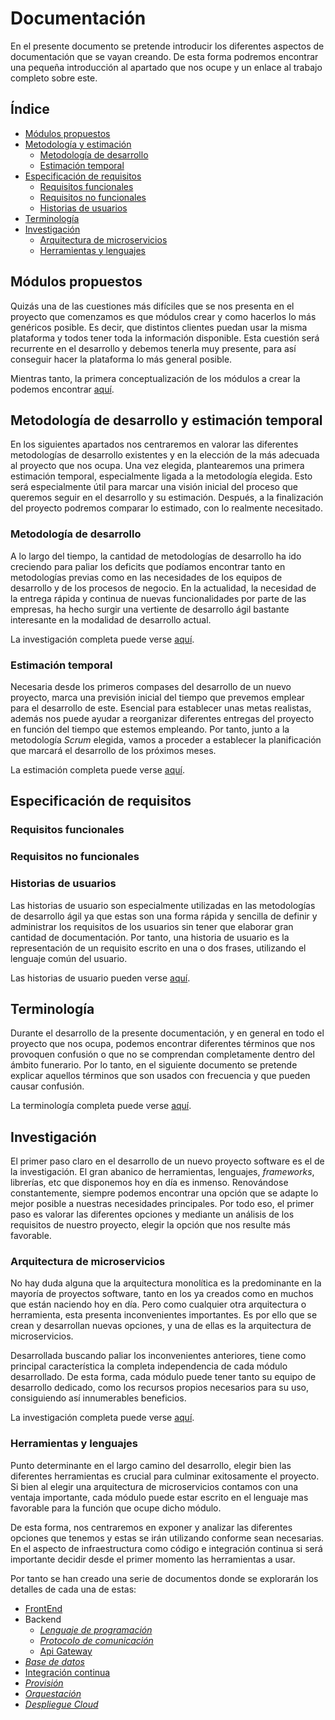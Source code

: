 # Documentación

En el presente documento se pretende introducir los diferentes aspectos de documentación que se vayan creando. De esta forma podremos encontrar una pequeña introducción al apartado que nos ocupe y un enlace al trabajo completo sobre este.

## Índice

- [Módulos propuestos](#modulos)
- [Metodología y estimación](#metodologia_estimacion)
	- [Metodología de desarrollo](#metodologia_desarrollo) 
	- [Estimación temporal](#estimacion_temporal)
- [Especificación de requisitos](#especificacion_requisitos)
	- [Requisitos funcionales](#requisitos_funcionales)
	- [Requisitos no funcionales](#requisitos_no_funcionales)
	- [Historias de usuarios](#historias_usuarios)
- [Terminología](#terminología)
- [Investigación](#investigacion)
	- [Arquitectura de microservicios](#microservicios)
	- [Herramientas y lenguajes](#herramientas_lenguajes)

## Módulos propuestos <a name="modulos"></a>

Quizás una de las cuestiones más difíciles que se nos presenta en el proyecto que comenzamos es que módulos crear y como hacerlos lo más genéricos posible. Es decir, que distintos clientes puedan usar la misma plataforma y todos tener toda la información disponible. Esta cuestión será recurrente en el desarrollo y debemos tenerla muy presente, para así conseguir hacer la plataforma lo más general posible. 

Mientras tanto, la primera conceptualización de los módulos a crear la podemos encontrar [aquí](modulos.md).

## Metodología de desarrollo y estimación temporal <a name="metodologia_estimacion"></a>

En los siguientes apartados nos centraremos en valorar las diferentes metodologías de desarrollo existentes y en la elección de la más adecuada al proyecto que nos ocupa. Una vez elegida, plantearemos una primera estimación temporal, especialmente ligada a la metodología elegida. Esto será especialmente útil para marcar una visión inicial del proceso que queremos seguir en el desarrollo y su estimación. Después, a la finalización del proyecto podremos comparar lo estimado, con lo realmente necesitado.

### Metodología de desarrollo <a name="metodologia_desarrollo"></a>

A lo largo del tiempo, la cantidad de metodologías de desarrollo ha ido creciendo para paliar los deficits que podíamos encontrar tanto en metodologías previas como en las necesidades de los equipos de desarrollo y de los procesos de negocio. En la actualidad, la necesidad de la entrega rápida y continua de nuevas funcionalidades por parte de las empresas, ha hecho surgir una vertiente de desarrollo ágil bastante interesante en la modalidad de desarrollo actual.

La investigación completa puede verse [aquí](metodologias_desarrollo.md).

### Estimación temporal <a name="estimacion_temporal"></a>

Necesaria desde los primeros compases del desarrollo de un nuevo proyecto, marca una previsión inicial del tiempo que prevemos emplear para el desarrollo de este. Esencial para establecer unas metas realistas, además nos puede ayudar a reorganizar diferentes entregas del proyecto en función del tiempo que estemos empleando. Por tanto, junto a la metodología *Scrum* elegida, vamos a proceder a establecer la planificación que marcará el desarrollo de los próximos meses.

La estimación completa puede verse [aquí](estimacion_temporal.md).

## Especificación de requisitos <a name="especificacion_requisitos"></a>

### Requisitos funcionales <a name="requisitos_funcionales"></a>

### Requisitos no funcionales <a name="requisitos_no_funcionales"></a>

### Historias de usuarios <a name="historias_usuarios"></a>

Las historias de usuario son especialmente utilizadas en las metodologías de desarrollo ágil ya que estas son una forma rápida y sencilla de definir y administrar los requisitos de los usuarios sin tener que elaborar gran cantidad de documentación. Por tanto, una historia de usuario es la representación de un requisito escrito en una o dos frases, utilizando el lenguaje común del usuario.

Las historias de usuario pueden verse [aquí](historias_de_usuario.md).

## Terminología <a name="especificacion_requisitos"></a>

Durante el desarrollo de la presente documentación, y en general en todo el proyecto que nos ocupa, podemos encontrar diferentes términos que nos provoquen confusión o que no se comprendan completamente dentro del ámbito funerario. Por lo tanto, en el siguiente documento se pretende explicar aquellos términos que son usados con frecuencia y que pueden causar confusión.

La terminología completa puede verse [aquí](terminologia.md).

## Investigación <a name="investigacion"></a>

El primer paso claro en el desarrollo de un nuevo proyecto software es el de la investigación. El gran abanico de herramientas, lenguajes, *frameworks*, librerías, etc que disponemos hoy en día es inmenso. Renovándose constantemente, siempre podemos encontrar una opción que se adapte lo mejor posible a nuestras necesidades principales. Por todo eso, el primer paso es valorar las diferentes opciones y mediante un análisis de los requisitos de nuestro proyecto, elegir la opción que nos resulte más favorable.

### Arquitectura de microservicios <a name="microservicios"></a>

No hay duda alguna que la arquitectura monolítica es la predominante en la mayoría de proyectos software, tanto en los ya creados como en muchos que están naciendo hoy en día. Pero como cualquier otra arquitectura o herramienta, esta presenta inconvenientes importantes. Es por ello que se crean y desarrollan nuevas opciones, y una de ellas es la arquitectura de microservicios. 

Desarrollada buscando paliar los inconvenientes anteriores, tiene como principal característica la completa independencia de cada módulo desarrollado. De esta forma, cada módulo puede tener tanto su equipo de desarrollo dedicado, como los recursos propios necesarios para su uso, consiguiendo así innumerables beneficios. 

La investigación completa puede verse [aquí](microservicios.md).

### Herramientas y lenguajes <a name="herramientas_lenguajes"></a>

Punto determinante en el largo camino del desarrollo, elegir bien las diferentes herramientas es crucial para culminar exitosamente el proyecto. Si bien al elegir una arquitectura de microservicios contamos con una ventaja importante, cada módulo puede estar escrito en el lenguaje mas favorable para la función que ocupe dicho módulo.

De esta forma, nos centraremos en exponer y analizar las diferentes opciones que tenemos y estas se irán utilizando conforme sean necesarias. En el aspecto de infraestructura como código e integración continua si será importante decidir desde el primer momento las herramientas a usar.

Por tanto se han creado una serie de documentos donde se explorarán los detalles de cada una de estas:
- [FrontEnd](herramientas_lenguajes/frontend.md)
- Backend
	- [*Lenguaje de programación*]() 
	- [*Protocolo de comunicación*]()
	- [Api Gateway](herramientas_lenguajes/api_gateway.md)
- [*Base de datos*]()
- [Integración continua](herramientas_lenguajes/integracion_continua.md)
- [*Provisión*]()
- [*Orquestación*]()
- [*Despliegue Cloud*]()

